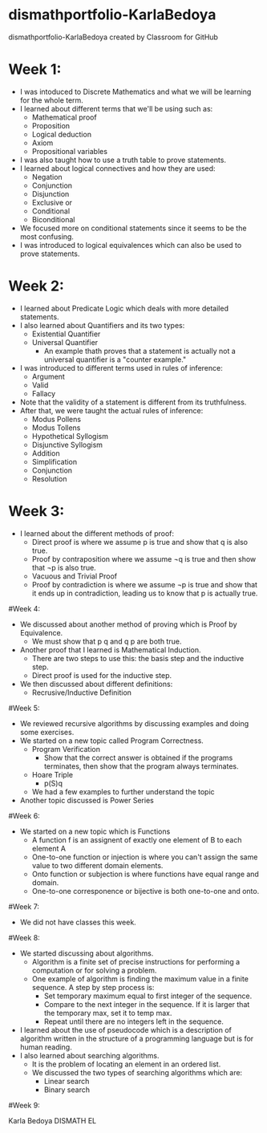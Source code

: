 # dismathportfolio-KarlaBedoya
dismathportfolio-KarlaBedoya created by Classroom for GitHub
# Week 1:
* I was intoduced to Discrete Mathematics and what we will be learning for the whole term.
* I learned about different terms that we'll be using such as:
  * Mathematical proof
  * Proposition
  * Logical deduction
  * Axiom
  * Propositional variables
* I was also taught how to use a truth table to prove statements.
* I learned about logical connectives and how they are used:
  * Negation
  * Conjunction
  * Disjunction
  * Exclusive or
  * Conditional
  * Biconditional
* We focused more on conditional statements since it seems to be the most confusing.
* I was introduced to logical equivalences which can also be used to prove statements.

# Week 2:
* I learned about Predicate Logic which deals with more detailed statements.
* I also learned about Quantifiers and its two types:
  * Existential Quantifier
  * Universal Quantifier
    * An example thath proves that a statement is actually not a universal quantifier is a "counter example."
* I was introduced to different terms used in rules of inference:
  * Argument
  * Valid
  * Fallacy
* Note that the validity of a statement is different from its truthfulness.
* After that, we were taught the actual rules of inference:
  * Modus Pollens
  * Modus Tollens
  * Hypothetical Syllogism
  * Disjunctive Syllogism
  * Addition
  * Simplification
  * Conjunction
  * Resolution

# Week 3:
* I learned about the different methods of proof:
  * Direct proof is where we assume p is true and show that q is also true.
  * Proof by contraposition where we assume ¬q is true and then show that ¬p is also true.
  * Vacuous and Trivial Proof
  * Proof by contradiction is where we assume ¬p is true and show that it ends up in contradiction, leading us to know that p is actually true.

#Week 4:
* We discussed about another method of proving which is Proof by Equivalence. 
  * We must show that p q and q p are both true. 
* Another proof that I learned is Mathematical Induction. 
  * There are two steps to use this: the basis step and the inductive step. 
  * Direct proof is used for the inductive step. 
* We then discussed about different definitions:
  * Recrusive/Inductive Definition
  
#Week 5:
* We reviewed recursive algorithms by discussing examples and doing some exercises.
* We started on a new topic called Program Correctness.
  * Program Verification
    * Show that the correct answer is obtained if the programs terminates, then show that the program always terminates.
  * Hoare Triple
    * p(S)q
  * We had a few examples to further understand the topic
* Another topic discussed is Power Series

#Week 6:
* We started on a new topic which is Functions
  * A function f is an assignent of exactly one element of B to each element A
  * One-to-one function or injection is where you can't assign the same value to two different domain elements.
  * Onto function or subjection is where functions have equal range and domain.
  * One-to-one corresponence or bijective is both one-to-one and onto.
 
#Week 7:
* We did not have classes this week.

#Week 8:
* We started discussing about algorithms.
  * Algorithm is a finite set of precise instructions for performing a computation or for solving a problem.
  * One example of algorithm is finding the maximum value in a finite sequence. A step by step process is:
    * Set temporary maximum equal to first integer of the sequence.
    * Compare to the next integer in the sequence. If it is larger that the temporary max, set it to temp max.
    * Repeat until there are no integers left in the sequence.
* I learned about the use of pseudocode which is a description of algorithm written in the structure of a programming language but is for human reading.
* I also learned about searching algorithms.
  * It is the problem of locating an element in an ordered list.
  * We discussed the two types of searching algorithms which are:
    * Linear search
    * Binary search
 
#Week 9:

Karla Bedoya
DISMATH EL
